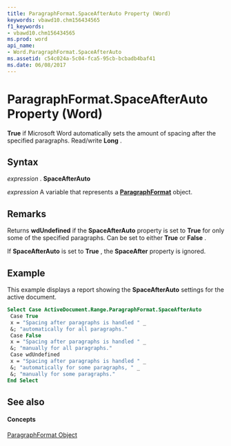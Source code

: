 ```yaml
---
title: ParagraphFormat.SpaceAfterAuto Property (Word)
keywords: vbawd10.chm156434565
f1_keywords:
- vbawd10.chm156434565
ms.prod: word
api_name:
- Word.ParagraphFormat.SpaceAfterAuto
ms.assetid: c54c024a-5c04-fca5-95cb-bcbadb4baf41
ms.date: 06/08/2017
---
```



# ParagraphFormat.SpaceAfterAuto Property (Word)

 **True** if Microsoft Word automatically sets the amount of spacing after the specified paragraphs. Read/write **Long** .


## Syntax

 _expression_ . **SpaceAfterAuto**

 _expression_ A variable that represents a **[ParagraphFormat](Word.ParagraphFormat.md)** object.


## Remarks

Returns  **wdUndefined** if the **SpaceAfterAuto** property is set to **True** for only some of the specified paragraphs. Can be set to either **True** or **False** .

If  **SpaceAfterAuto** is set to **True** , the **SpaceAfter** property is ignored.


## Example

This example displays a report showing the  **SpaceAfterAuto** settings for the active document.


```vb
Select Case ActiveDocument.Range.ParagraphFormat.SpaceAfterAuto 
 Case True 
 x = "Spacing after paragraphs is handled " _ 
 &; "automatically for all paragraphs." 
 Case False 
 x = "Spacing after paragraphs is handled " _ 
 &; "manually for all paragraphs." 
 Case wdUndefined 
 x = "Spacing after paragraphs is handled " _ 
 &; "automatically for some paragraphs, " _ 
 &; "manually for some paragraphs." 
End Select
```


## See also


#### Concepts


[ParagraphFormat Object](Word.ParagraphFormat.md)


